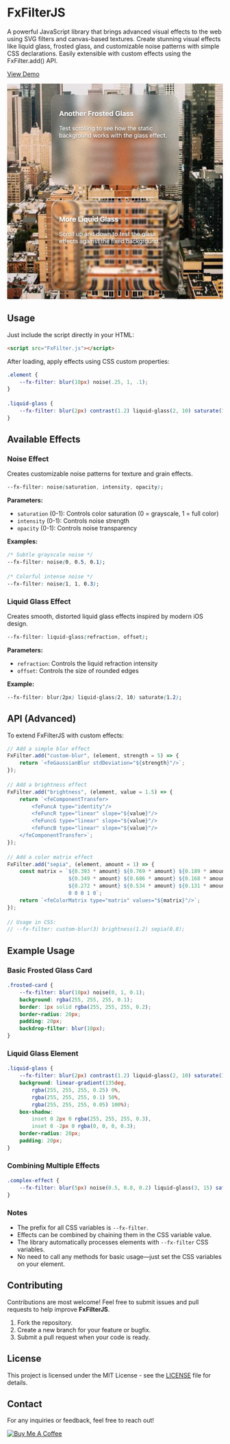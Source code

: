 # FxFilterJS
A powerful JavaScript library that brings advanced visual effects to the web using SVG filters and canvas-based textures. Create stunning visual effects like liquid glass, frosted glass, and customizable noise patterns with simple CSS declarations. Easily extensible with custom effects using the FxFilter.add() API.

[View Demo](https://html-preview.github.io/?url=https://github.com/berkaytumal/FxFilterJS/blob/main/index.html)

![Example](example.png)

## Usage

Just include the script directly in your HTML:

```html
<script src="FxFilter.js"></script>
```

After loading, apply effects using CSS custom properties:

```css
.element {
    --fx-filter: blur(10px) noise(.25, 1, .1);
}

.liquid-glass {
    --fx-filter: blur(2px) contrast(1.2) liquid-glass(2, 10) saturate(1.2);
}
```

## Available Effects

### Noise Effect
Creates customizable noise patterns for texture and grain effects.

```css
--fx-filter: noise(saturation, intensity, opacity);
```

**Parameters:**
- `saturation` (0-1): Controls color saturation (0 = grayscale, 1 = full color)
- `intensity` (0-1): Controls noise strength
- `opacity` (0-1): Controls noise transparency

**Examples:**
```css
/* Subtle grayscale noise */
--fx-filter: noise(0, 0.5, 0.1);

/* Colorful intense noise */
--fx-filter: noise(1, 1, 0.3);
```

### Liquid Glass Effect
Creates smooth, distorted liquid glass effects inspired by modern iOS design.

```css
--fx-filter: liquid-glass(refraction, offset);
```

**Parameters:**
- `refraction`: Controls the liquid refraction intensity
- `offset`: Controls the size of rounded edges

**Example:**
```css
--fx-filter: blur(2px) liquid-glass(2, 10) saturate(1.2);
```

## API (Advanced)

To extend FxFilterJS with custom effects:

```javascript
// Add a simple blur effect
FxFilter.add("custom-blur", (element, strength = 5) => {
    return `<feGaussianBlur stdDeviation="${strength}"/>`;
});

// Add a brightness effect
FxFilter.add("brightness", (element, value = 1.5) => {
    return `<feComponentTransfer>
        <feFuncA type="identity"/>
        <feFuncR type="linear" slope="${value}"/>
        <feFuncG type="linear" slope="${value}"/>
        <feFuncB type="linear" slope="${value}"/>
    </feComponentTransfer>`;
});

// Add a color matrix effect
FxFilter.add("sepia", (element, amount = 1) => {
    const matrix = `${0.393 * amount} ${0.769 * amount} ${0.189 * amount} 0 0
                    ${0.349 * amount} ${0.686 * amount} ${0.168 * amount} 0 0
                    ${0.272 * amount} ${0.534 * amount} ${0.131 * amount} 0 0
                    0 0 0 1 0`;
    return `<feColorMatrix type="matrix" values="${matrix}"/>`;
});

// Usage in CSS:
// --fx-filter: custom-blur(3) brightness(1.2) sepia(0.8);
```

## Example Usage

### Basic Frosted Glass Card
```css
.frosted-card {
    --fx-filter: blur(10px) noise(0, 1, 0.1);
    background: rgba(255, 255, 255, 0.1);
    border: 1px solid rgba(255, 255, 255, 0.2);
    border-radius: 20px;
    padding: 20px;
    backdrop-filter: blur(10px);
}
```

### Liquid Glass Element
```css
.liquid-glass {
    --fx-filter: blur(2px) contrast(1.2) liquid-glass(2, 10) saturate(1.2);
    background: linear-gradient(135deg,
        rgba(255, 255, 255, 0.25) 0%,
        rgba(255, 255, 255, 0.1) 50%,
        rgba(255, 255, 255, 0.05) 100%);
    box-shadow: 
        inset 0 2px 0 rgba(255, 255, 255, 0.3),
        inset 0 -2px 0 rgba(0, 0, 0, 0.3);
    border-radius: 20px;
    padding: 20px;
}
```

### Combining Multiple Effects
```css
.complex-effect {
    --fx-filter: blur(5px) noise(0.5, 0.8, 0.2) liquid-glass(3, 15) saturate(1.3);
}
```

### Notes

- The prefix for all CSS variables is `--fx-filter`.
- Effects can be combined by chaining them in the CSS variable value.
- The library automatically processes elements with `--fx-filter` CSS variables.
- No need to call any methods for basic usage—just set the CSS variables on your element.

## Contributing

Contributions are most welcome! Feel free to submit issues and pull requests to help improve **FxFilterJS**.

1. Fork the repository.
2. Create a new branch for your feature or bugfix.
3. Submit a pull request when your code is ready.

## License

This project is licensed under the MIT License - see the [LICENSE](LICENSE) file for details.

## Contact

For any inquiries or feedback, feel free to reach out!

<a href="https://www.buymeacoffee.com/berkaytumal" target="_blank"><img src="https://cdn.buymeacoffee.com/buttons/v2/default-yellow.png" alt="Buy Me A Coffee" style="height: 60px !important;width: 217px !important;" ></a>
